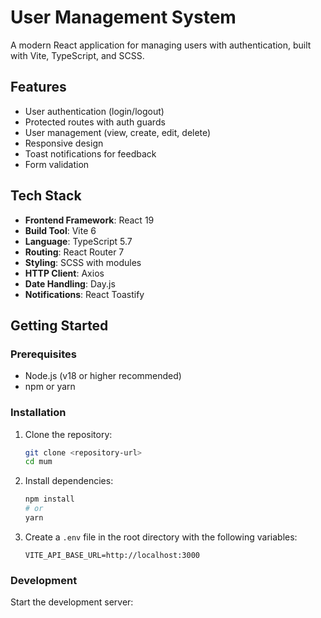 # User Management System

A modern React application for managing users with authentication, built with Vite, TypeScript, and SCSS.

## Features

- User authentication (login/logout)
- Protected routes with auth guards
- User management (view, create, edit, delete)
- Responsive design
- Toast notifications for feedback
- Form validation

## Tech Stack

- **Frontend Framework**: React 19
- **Build Tool**: Vite 6
- **Language**: TypeScript 5.7
- **Routing**: React Router 7
- **Styling**: SCSS with modules
- **HTTP Client**: Axios
- **Date Handling**: Day.js
- **Notifications**: React Toastify

## Getting Started

### Prerequisites

- Node.js (v18 or higher recommended)
- npm or yarn

### Installation

1. Clone the repository:
   ```bash
   git clone <repository-url>
   cd mum
   ```

2. Install dependencies:
   ```bash
   npm install
   # or
   yarn
   ```

3. Create a `.env` file in the root directory with the following variables:
   ```
   VITE_API_BASE_URL=http://localhost:3000
   ```

### Development

Start the development server:
